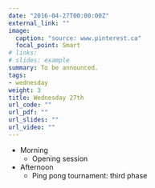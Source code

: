 ```yaml
---
date: "2016-04-27T00:00:00Z"
external_link: ""
image:
  caption: "source: www.pinterest.ca"
  focal_point: Smart
# links:
# slides: example
summary: To be announced.
tags:
- wednesday
weight: 3
title: Wednesday 27th
url_code: ""
url_pdf: ""
url_slides: ""
url_video: ""
---
```


* Morning
    - Opening session
* Afternoon
    - Ping pong tournament: third phase
